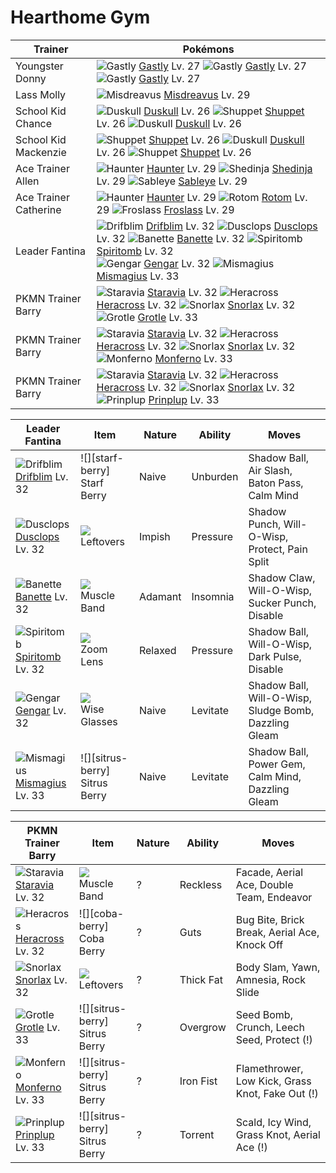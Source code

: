 # Hearthome Gym

Trainer                    | Pokémons
---                        | ---
Youngster Donny            | ![][092]  [Gastly] Lv. 27  ![][092]  [Gastly] Lv. 27  ![][092]  [Gastly] Lv. 27
Lass Molly                 | ![][200]  [Misdreavus] Lv. 29
School Kid Chance          | ![][355]  [Duskull] Lv. 26  ![][353]  [Shuppet] Lv. 26  ![][355]  [Duskull] Lv. 26
School Kid Mackenzie       | ![][353]  [Shuppet] Lv. 26  ![][355]  [Duskull] Lv. 26  ![][353]  [Shuppet] Lv. 26
Ace Trainer Allen          | ![][093]  [Haunter] Lv. 29  ![][292]  [Shedinja] Lv. 29  ![][302]  [Sableye] Lv. 29
Ace Trainer Catherine      | ![][093]  [Haunter] Lv. 29  ![][479]  [Rotom] Lv. 29  ![][478]  [Froslass] Lv. 29
Leader Fantina             | ![][426]  [Drifblim] Lv. 32  ![][356]  [Dusclops] Lv. 32  ![][354]  [Banette] Lv. 32  ![][442]  [Spiritomb] Lv. 32 <br> ![][094]  [Gengar] Lv. 32  ![][429]  [Mismagius] Lv. 33
PKMN Trainer Barry         | ![][397]  [Staravia] Lv. 32  ![][214]  [Heracross] Lv. 32  ![][143]  [Snorlax] Lv. 32 <br> ![][388]  [Grotle] Lv. 33
PKMN Trainer Barry         | ![][397]  [Staravia] Lv. 32  ![][214]  [Heracross] Lv. 32  ![][143]  [Snorlax] Lv. 32 <br> ![][391]  [Monferno] Lv. 33
PKMN Trainer Barry         | ![][397]  [Staravia] Lv. 32  ![][214]  [Heracross] Lv. 32  ![][143]  [Snorlax] Lv. 32 <br> ![][394]  [Prinplup] Lv. 33

Leader Fantina     | Item         | Nature  | Ability       | Moves
---                | ---          | ---     | ---           | ---
![][426]<br> [Drifblim] Lv. 32        | ![][starf-berry]<br> Starf Berry        | Naive    | Unburden            | Shadow Ball, Air Slash, Baton Pass, Calm Mind
![][356]<br> [Dusclops] Lv. 32        | ![][leftovers]<br> Leftovers            | Impish   | Pressure            | Shadow Punch, Will-O-Wisp, Protect, Pain Split
![][354]<br> [Banette] Lv. 32         | ![][muscle-band]<br> Muscle Band        | Adamant  | Insomnia            | Shadow Claw, Will-O-Wisp, Sucker Punch, Disable
![][442]<br> [Spiritomb] Lv. 32       | ![][zoom-lens]<br> Zoom Lens            | Relaxed  | Pressure            | Shadow Ball, Will-O-Wisp, Dark Pulse, Disable
![][094]<br> [Gengar] Lv. 32          | ![][wise-glasses]<br> Wise Glasses      | Naive    | Levitate            | Shadow Ball, Will-O-Wisp, Sludge Bomb, Dazzling Gleam
![][429]<br> [Mismagius] Lv. 33       | ![][sitrus-berry]<br> Sitrus Berry      | Naive    | Levitate            | Shadow Ball, Power Gem, Calm Mind, Dazzling Gleam

PKMN Trainer Barry | Item         | Nature  | Ability       | Moves
---                | ---          | ---     | ---           | ---
![][397]<br> [Staravia] Lv. 32        | ![][muscle-band]<br> Muscle Band        | ?        | Reckless            | Facade, Aerial Ace, Double Team, Endeavor
![][214]<br> [Heracross] Lv. 32       | ![][coba-berry]<br> Coba Berry          | ?        | Guts                | Bug Bite, Brick Break, Aerial Ace, Knock Off
![][143]<br> [Snorlax] Lv. 32         | ![][leftovers]<br> Leftovers            | ?        | Thick Fat           | Body Slam, Yawn, Amnesia, Rock Slide
![][388]<br> [Grotle] Lv. 33          | ![][sitrus-berry]<br> Sitrus Berry      | ?        | Overgrow            | Seed Bomb, Crunch, Leech Seed, Protect          (!)
![][391]<br> [Monferno] Lv. 33        | ![][sitrus-berry]<br> Sitrus Berry      | ?        | Iron Fist           | Flamethrower, Low Kick, Grass Knot, Fake Out    (!)
![][394]<br> [Prinplup] Lv. 33        | ![][sitrus-berry]<br> Sitrus Berry      | ?        | Torrent             | Scald, Icy Wind, Grass Knot, Aerial Ace         (!)


[092]: https://raw.githubusercontent.com/PokeAPI/sprites/master/sprites/pokemon/92.png "Gastly"
[093]: https://raw.githubusercontent.com/PokeAPI/sprites/master/sprites/pokemon/93.png "Haunter"
[094]: https://raw.githubusercontent.com/PokeAPI/sprites/master/sprites/pokemon/94.png "Gengar"
[143]: https://raw.githubusercontent.com/PokeAPI/sprites/master/sprites/pokemon/143.png "Snorlax"
[200]: https://raw.githubusercontent.com/PokeAPI/sprites/master/sprites/pokemon/200.png "Misdreavus"
[214]: https://raw.githubusercontent.com/PokeAPI/sprites/master/sprites/pokemon/214.png "Heracross"
[292]: https://raw.githubusercontent.com/PokeAPI/sprites/master/sprites/pokemon/292.png "Shedinja"
[302]: https://raw.githubusercontent.com/PokeAPI/sprites/master/sprites/pokemon/302.png "Sableye"
[353]: https://raw.githubusercontent.com/PokeAPI/sprites/master/sprites/pokemon/353.png "Shuppet"
[354]: https://raw.githubusercontent.com/PokeAPI/sprites/master/sprites/pokemon/354.png "Banette"
[355]: https://raw.githubusercontent.com/PokeAPI/sprites/master/sprites/pokemon/355.png "Duskull"
[356]: https://raw.githubusercontent.com/PokeAPI/sprites/master/sprites/pokemon/356.png "Dusclops"
[388]: https://raw.githubusercontent.com/PokeAPI/sprites/master/sprites/pokemon/388.png "Grotle"
[391]: https://raw.githubusercontent.com/PokeAPI/sprites/master/sprites/pokemon/391.png "Monferno"
[394]: https://raw.githubusercontent.com/PokeAPI/sprites/master/sprites/pokemon/394.png "Prinplup"
[397]: https://raw.githubusercontent.com/PokeAPI/sprites/master/sprites/pokemon/397.png "Staravia"
[426]: https://raw.githubusercontent.com/PokeAPI/sprites/master/sprites/pokemon/426.png "Drifblim"
[429]: https://raw.githubusercontent.com/PokeAPI/sprites/master/sprites/pokemon/429.png "Mismagius"
[442]: https://raw.githubusercontent.com/PokeAPI/sprites/master/sprites/pokemon/442.png "Spiritomb"
[478]: https://raw.githubusercontent.com/PokeAPI/sprites/master/sprites/pokemon/478.png "Froslass"
[479]: https://raw.githubusercontent.com/PokeAPI/sprites/master/sprites/pokemon/479.png "Rotom"
[Gastly]: /pokemon_changes/092.md
[Haunter]: /pokemon_changes/093.md
[Gengar]: /pokemon_changes/094.md
[Snorlax]: /pokemon_changes/143.md
[Misdreavus]: /pokemon_changes/200.md
[Heracross]: /pokemon_changes/214.md
[Shedinja]: /pokemon_changes/292.md
[Sableye]: /pokemon_changes/302.md
[Shuppet]: /pokemon_changes/353.md
[Banette]: /pokemon_changes/354.md
[Duskull]: /pokemon_changes/355.md
[Dusclops]: /pokemon_changes/356.md
[Grotle]: /pokemon_changes/388.md
[Monferno]: /pokemon_changes/391.md
[Prinplup]: /pokemon_changes/394.md
[Staravia]: /pokemon_changes/397.md
[Drifblim]: /pokemon_changes/426.md
[Mismagius]: /pokemon_changes/429.md
[Spiritomb]: /pokemon_changes/442.md
[Froslass]: /pokemon_changes/478.md
[Rotom]: /pokemon_changes/479.md
[wise-glasses]: https://raw.githubusercontent.com/PokeAPI/sprites/master/sprites/items/wise-glasses.png
[zoom-lens]: https://raw.githubusercontent.com/PokeAPI/sprites/master/sprites/items/zoom-lens.png
[leftovers]: https://raw.githubusercontent.com/PokeAPI/sprites/master/sprites/items/leftovers.png
[muscle-band]: https://raw.githubusercontent.com/PokeAPI/sprites/master/sprites/items/muscle-band.png
